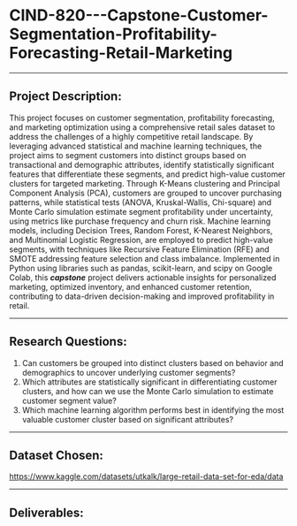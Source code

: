 # CIND-820---Capstone-Customer-Segmentation-Profitability-Forecasting-Retail-Marketing

---

## Project Description:
This project focuses on customer segmentation, profitability forecasting, and marketing optimization using a comprehensive retail sales dataset to address the challenges of a highly competitive retail landscape. By leveraging advanced statistical and machine learning techniques, the project aims to segment customers into distinct groups based on transactional and demographic attributes, identify statistically significant features that differentiate these segments, and predict high-value customer clusters for targeted marketing. Through K-Means clustering and Principal Component Analysis (PCA), customers are grouped to uncover purchasing patterns, while statistical tests (ANOVA, Kruskal-Wallis, Chi-square) and Monte Carlo simulation estimate segment profitability under uncertainty, using metrics like purchase frequency and churn risk. Machine learning models, including Decision Trees, Random Forest, K-Nearest Neighbors, and Multinomial Logistic Regression, are employed to predict high-value segments, with techniques like Recursive Feature Elimination (RFE) and SMOTE addressing feature selection and class imbalance. Implemented in Python using libraries such as pandas, scikit-learn, and scipy on Google Colab, this ***capstone*** project delivers actionable insights for personalized marketing, optimized inventory, and enhanced customer retention, contributing to data-driven decision-making and improved profitability in retail.

---

## Research Questions:
1. Can customers be grouped into distinct clusters based on behavior and demographics to uncover underlying customer segments?
2. Which attributes are statistically significant in differentiating customer clusters, and how can we use the Monte Carlo simulation to estimate customer segment value?
3. Which machine learning algorithm performs best in identifying the most valuable customer cluster based on significant attributes?

---

## Dataset Chosen:
https://www.kaggle.com/datasets/utkalk/large-retail-data-set-for-eda/data

---

## Deliverables:

